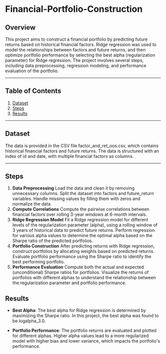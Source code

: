 # Financial-Portfolio-Construction
## Overview
This project aims to construct a financial portfolio by predicting future returns based on historical financial factors. Ridge regression was used to model the relationships between factors and future returns, and then optimize portfolio performance by selecting the best alpha (regularization parameter) for Ridge regression. The project involves several steps, including data preprocessing, regression modeling, and performance evaluation of the portfolio.

---

## Table of Contents

1. [Dataset](#dataset)
2. [Steps](#steps)
3. [Results](#results)
 
---

## Dataset
The data is provided in the CSV file factor_and_ret_oos.csv, which contains historical financial factors and future returns. The data is structured with an index of id and date, with multiple financial factors as columns.

---

## Steps 
1. **Data Preprocessing**
Load the data and clean it by removing unnecessary columns.
Split the dataset into factors and future_return variables.
Handle missing values by filling them with zeros and normalize the data.
2. **Compute Correlations**
Compute the pairwise correlations between financial factors over rolling 3-year windows at 6-month intervals.
3. **Ridge Regression Model**
Fit a Ridge regression model for different levels of the regularization parameter (alpha), using a rolling window of 3 years of historical data to predict future returns.
Perform regression for various alpha values to determine the optimal alpha based on the Sharpe ratio of the predicted portfolios.
4. **Portfolio Construction**
After predicting returns with Ridge regression, construct portfolios by allocating weights based on predicted returns.
Evaluate portfolio performance using the Sharpe ratio to identify the best performing portfolio.
5. **Performance Evaluation**
Compute both the actual and expected (unconditional) Sharpe ratios for portfolios.
Visualize the returns of portfolios with different alphas to understand the relationship between the regularization parameter and portfolio performance.


## Results
- **Best Alpha**: The best alpha for Ridge regression is determined by maximizing the Sharpe ratio. In this project, the best alpha was found to be logalpha_3.0.

- **Portfolio Performance**: The portfolio returns are evaluated and plotted for different alphas. Higher alpha values lead to a more regularized model with higher bias and lower variance, which impacts the portfolio's performance.
